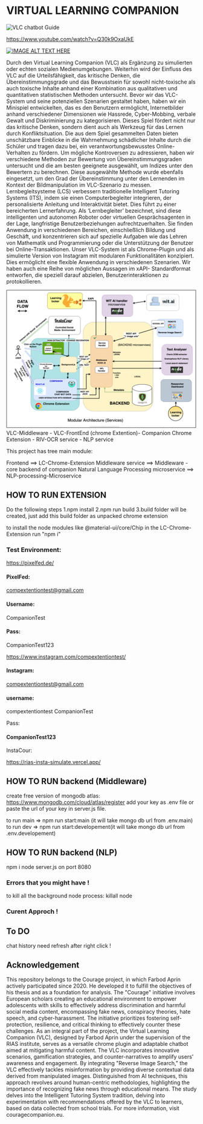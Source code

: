 # VIRTUAL LEARNING COMPANION


![VLC chatbot Guide](https://github.com/Farbod29/VLC-OpenAccess/assets/17232450/e6a0db04-8aec-4f0f-b866-88f032f074f1)

https://www.youtube.com/watch?v=Q30k9OxaUkE

[![IMAGE ALT TEXT HERE](https://img.youtube.com/vi/Q30k9OxaUkE/0.jpg)](https://www.youtube.com/watch?v=Q30k9OxaUkE)



Durch den Virtual Learning Companion (VLC) als Ergänzung zu simulierten oder echten sozialen Medienumgebungen. Weiterhin wird der Einfluss des VLC auf die Urteilsfähigkeit, das kritische Denken, die Übereinstimmungsgrade und das Bewusstsein für sowohl nicht-toxische als auch toxische Inhalte anhand einer Kombination aus qualitativen und quantitativen statistischen Methoden untersucht. Bevor wir das VLC- System und seine potenziellen Szenarien gestaltet haben, haben wir ein Minispiel entwickelten, das es den Benutzern ermöglicht, Internetbilder anhand verschiedener Dimensionen wie Hassrede, Cyber-Mobbing, verbale Gewalt und Diskriminierung zu kategorisieren. Dieses Spiel fördert nicht nur das kritische Denken, sondern dient auch als Werkzeug für das Lernen durch Konfliktsituation. Die aus dem Spiel gesammelten Daten bieten unschätzbare Einblicke in die Wahrnehmung schädlicher Inhalte durch die Schüler und tragen dazu bei, ein verantwortungsbewusstes Online-Verhalten zu fördern. Um mögliche Kontroversen zu adressieren, haben wir verschiedene Methoden zur Bewertung von Übereinstimmungsgraden untersucht und die am besten geeignete ausgewählt, um Indizes unter den Bewertern zu berechnen. Diese ausgewählte Methode wurde ebenfalls eingesetzt, um den Grad der Übereinstimmung unter den Lernenden im Kontext der Bildmanipulation im VLC-Szenario zu messen.
Lernbegleitsysteme (LCS) verbessern traditionelle Intelligent Tutoring Systems (ITS), indem sie einen Computerbegleiter integrieren, der personalisierte Anleitung und Interaktivität bietet. Dies führt zu einer bereicherten Lernerfahrung. Als ‘Lernbegleiter’ bezeichnet, sind diese intelligenten und autonomen Roboter oder virtuellen Gesprächsagenten in der Lage, langfristige Benutzerbeziehungen aufrechtzuerhalten. Sie finden Anwendung in verschiedenen Bereichen, einschließlich Bildung und Geschäft, und konzentrieren sich auf spezielle Aufgaben wie das Lehren von Mathematik und Programmierung oder die Unterstützung der Benutzer bei Online-Transaktionen.
Unser VLC-System ist als Chrome-Plugin und als simulierte Version von Instagram mit modularen Funktionalitäten konzipiert. Dies ermöglicht eine flexible Anwendung in verschiedenen Szenarien. Wir haben auch eine Reihe von möglichen Aussagen im xAPI- Standardformat entworfen, die speziell darauf abzielen, Benutzerinteraktionen zu protokollieren.

![VLC architekture](./Architecture.png)
VLC-Middleware - VLC-FrontEnd (chrome Extention)- Companion Chrome Extension - RIV-OCR service - NLP service

This project has tree main module:

Frontend ==> LC-Chrome-Extension
Middleware service ==> Middleware - core backend of companion
Natural Language Processing microservice ==> NLP-processing-Microservice

## HOW TO RUN EXTENSION

Do the following steps
1.npm install
2.npm run build
3.build folder will be created, just add this build folder as unpacked chrome extension

to install the node modules like @material-ui/core/Chip
in the LC-Chrome-Extension run "npm i"

### Test Environment:

https://pixelfed.de/

#### PixelFed:

compextentiontest@gmail.com

#### Username:

CompanionTest

#### Pass:

CompanionTest123

https://www.instagram.com/compextentiontest/

#### Instagram:

compextentiontest@gmail.com

#### username:

compextentiontest
CompanionTest

Pass:

#### CompanionTest123

InstaCour:

https://rias-insta-simulate.vercel.app/

## HOW TO RUN backend (Middleware)

create free version of mongodb atlas:
https://www.mongodb.com/cloud/atlas/register
add your key as .env file or paste the url of your key in server.js file.

to run main => npm run start:main (it will take mongo db url from .env.main)
to run dev => npm run start:developement(it will take mongo db url from .env.developement)

## HOW TO RUN backend (NLP)

npm i
node server.js on port 8080

### Errors that you might have !

to kill all the background node process:
killall node

### Curent Approch !

## To DO

chat history need refresh after right click !

## Acknowledgement 

This repository belongs to the Courage project, in which Farbod Aprin actively participated since 2020. He developed it to fulfill the objectives of his thesis and as a foundation for analysis. The "Courage" initiative involves European scholars creating an educational environment to empower adolescents with skills to effectively address discrimination and harmful social media content, encompassing fake news, conspiracy theories, hate speech, and cyber-harassment. The initiative prioritizes fostering self-protection, resilience, and critical thinking to effectively counter these challenges. As an integral part of the project, the Virtual Learning Companion (VLC), designed by Farbod Aprin under the supervision of the RIAS institute, serves as a versatile chrome plugin and adaptable chatbot aimed at mitigating harmful content. The VLC incorporates innovative scenarios, gamification strategies, and counter-narratives to amplify users' awareness and engagement. By integrating "Reverse Image Search," the VLC effectively tackles misinformation by providing diverse contextual data derived from manipulated images. Distinguished from AI techniques, this approach revolves around human-centric methodologies, highlighting the importance of recognizing fake news through educational means. The study delves into the Intelligent Tutoring System tradition, delving into experimentation with recommendations offered by the VLC to learners, based on data collected from school trials. For more information, visit couragecompanion.eu.


